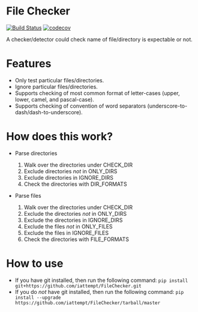 # File Checker
[![Build Status](https://travis-ci.org/iattempt/FileChecker.svg?branch=master)](https://travis-ci.org/iattempt/FileChecker) [![codecov](https://codecov.io/gh/iattempt/FileChecker/branch/master/graph/badge.svg)](https://codecov.io/gh/iattempt/FileChecker)

A checker/detector could check name of file/directory is expectable or not.

# Features
+ Only test particular files/directories.
+ Ignore particular files/directories.
+ Supports checking of most common format of letter-cases (upper, lower, camel, and pascal-case).
+ Supports checking of convention of word separators (underscore-to-dash/dash-to-underscore).

# How does this work?
+ Parse directories
    1. Walk over the directories under CHECK_DIR
    2. Exclude directories *not* in ONLY_DIRS
    3. Exclude directories in IGNORE_DIRS
    4. Check the directories with DIR_FORMATS

+ Parse files
    1. Walk over the directories under CHECK_DIR
    2. Exclude the directories *not* in ONLY_DIRS
    3. Exclude the directories in IGNORE_DIRS
    4. Exclude the files *not* in ONLY_FILES
    5. Exclude the files in IGNORE_FILES
    6. Check the directories with FILE_FORMATS

# How to use

+ If you have git installed, then run the following command: `pip install git+https://github.com/iattempt/FileChecker.git`
+ If you do _not_ have git installed, then run the following command: `pip install --upgrade https://github.com/iattempt/FileChecker/tarball/master`
